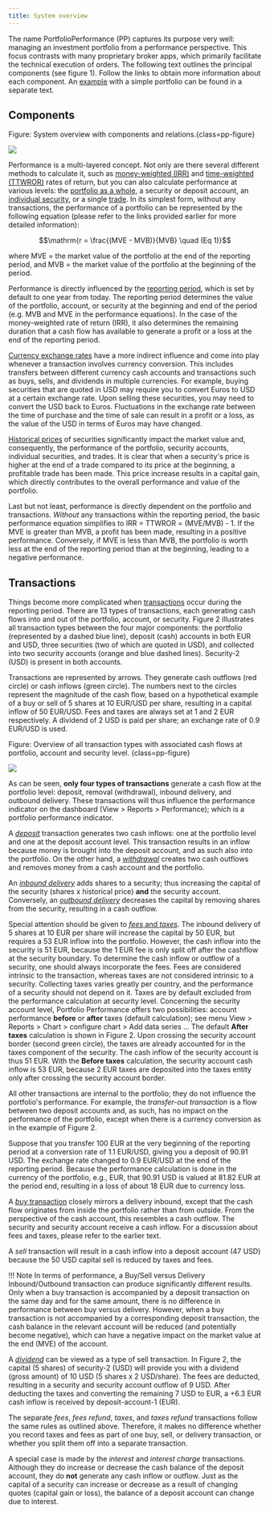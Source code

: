 ```yaml
---
title: System overview
---
```


The name PortfolioPerformance (PP) captures its purpose very well: managing an investment portfolio from a performance perspective. This focus contrasts with many proprietary broker apps, which primarily facilitate the technical execution of orders. The following text outlines the principal components (see figure 1). Follow the links to obtain more information about each component. An [example](system-overview-example.md) with a simple portfolio can be found in a separate text.

## Components

Figure: System overview with components and relations.{class=pp-figure}

![](images/system-overview-components.svg)

Performance is a multi-layered concept. Not only are there several different methods to calculate it, such as [money-weighted (IRR)](./performance/money-weighted.md) and [time-weighted (TTWROR)](./performance/time-weighted.md) rates of return, but you can also calculate performance at various levels: the [portfolio as a whole](../reference/view/reports/performance/index.md), a security or deposit account, an [individual security](../reference/view/reports/performance/securities.md), or a single [trade](../reference/view/reports/performance/trades.md). In its simplest form, without any transactions, the performance of a portfolio can be represented by the following equation (please refer to the links provided earlier for more detailed information):

$$\mathrm{r = \frac{(MVE - MVB)}{MVB} \quad (Eq  1)}$$

where MVE = the market value of the portfolio at the end of the reporting period, and MVB = the market value of the portfolio at the beginning of the period.

Performance is directly influenced by the [reporting period](./reporting-period.md), which is set by default to one year from today. The reporting period determines the value of the portfolio, account, or security at the beginning and end of the period (e.g. MVB and MVE in the performance equations). In the case of the money-weighted rate of return (IRR), it also determines the remaining duration that a cash flow has available to generate a profit or a loss at the end of the reporting period. 

[Currency exchange rates](../reference/view/general-data/currencies.md) have a more indirect influence and come into play whenever a transaction involves currency conversion. This includes transfers between different currency cash accounts and transactions such as buys, sells, and dividends in multiple currencies. For example, buying securities that are quoted in USD may require you to convert Euros to USD at a certain exchange rate. Upon selling these securities, you may need to convert the USD back to Euros. Fluctuations in the exchange rate between the time of purchase and the time of sale can result in a profit or a loss, as the value of the USD in terms of Euros may have changed.

[Historical prices](../how-to/downloading-historical-prices/index.md) of securities significantly impact the market value and, consequently, the performance of the portfolio, security accounts, individual securities, and trades. It is clear that when a security's price is higher at the end of a trade compared to its price at the beginning, a profitable trade has been made. This price increase results in a capital gain, which directly contributes to the overall performance and value of the portfolio.

Last but not least, performance is directly dependent on the portfolio and transactions. *Without* any transactions within the reporting period, the basic performance equation simplifies to IRR = TTWROR = (MVE/MVB) - 1. If the MVE is greater than MVB, a profit has been made, resulting in a positive performance. Conversely, if MVE is less than MVB, the portfolio is worth less at the end of the reporting period than at the beginning, leading to a negative performance.

## Transactions

Things become more complicated when [transactions](../reference/transaction/index.md) occur during the reporting period. There are 13 types of transactions, each generating cash flows into and out of the portfolio, account, or security. Figure 2 illustrates all transaction types between the four major components: the portfolio (represented by a dashed blue line), deposit (cash) accounts in both EUR and USD, three securities (two of which are quoted in USD), and collected into two security accounts (orange and blue dashed lines). Security-2 (USD) is present in both accounts.

Transactions are represented by arrows. They generate cash outflows (red circle) or cash inflows (green circle). The numbers next to the circles represent the magnitude of the cash flow, based on a hypothetical example of a buy or sell of 5 shares at 10 EUR/USD per share, resulting in a capital inflow of 50 EUR/USD. Fees and taxes are always set at 1 and 2 EUR respectively. A dividend of 2 USD is paid per share; an exchange rate of 0.9 EUR/USD is used.

Figure: Overview of all transaction types with associated cash flows at portfolio, account and security level. {class=pp-figure}

![](images/system-overview-cashflows.svg)

As can be seen, **only four types of transactions** generate a cash flow at the portfolio level: deposit, removal (withdrawal), inbound delivery, and outbound delivery. These transactions will thus influence the performance indicator on the dashboard (View > Reports > Performance); which is a portfolio performance indicator. 

A [*deposit*](../reference/transaction/deposit-removal.md) transaction generates two cash inflows: one at the portfolio level and one at the deposit account level. This transaction results in an inflow because money is brought into the deposit account, and as such also into the portfolio. On the other hand, a [*withdrawal*](../reference/transaction/deposit-removal.md) creates two cash outflows and removes money from a cash account and the portfolio.

An [*inbound delivery*](../reference/transaction/delivery.md) adds shares to a security; thus increasing the capital of the security (shares x historical price) **and** the security account. Conversely, an [*outbound delivery*](../reference/transaction/delivery.md) decreases the capital by removing shares from the security, resulting in a cash outflow.

Special attention should be given to [*fees* and *taxes*](../reference/transaction/fees-taxes.md). The inbound delivery of 5 shares at 10 EUR per share will increase the capital by 50 EUR, but requires a 53 EUR inflow into the portfolio. However, the cash inflow into the security is 51 EUR, because the 1 EUR fee is only split off after the cashflow at the security boundary. To determine the cash inflow or outflow of a security, one should always incorporate the fees. Fees are considered intrinsic to the transaction, whereas taxes are not considered intrinsic to a security. Collecting taxes varies greatly per country, and the performance of a security should not depend on it. Taxes are by default excluded from the performance calculation at security level. Concerning the security account level, Portfolio Performance offers two possibilities: account performance **before** or **after** taxes (default calculation); see menu View > Reports > Chart > configure chart > Add data series ... The default **After taxes** calculation is shown in Figure 2. Upon crossing the security account border (second green circle), the taxes are already accounted for in the taxes component of the security. The cash inflow of the security account is thus 51 EUR. With the **Before taxes** calculation, the security account cash inflow is 53 EUR, because 2 EUR taxes are deposited into the taxes entity only after crossing the security account border.

All other transactions are internal to the portfolio; they do not influence the portfolio's performance. For example, the *transfer-out transaction* is a flow between two deposit accounts and, as such, has no impact on the performance of the portfolio, except when there is a currency conversion as in the example of Figure 2. 

Suppose that you transfer 100 EUR at the very beginning of the reporting period at a conversion rate of 1.1 EUR/USD, giving you a deposit of 90.91 USD. The exchange rate changed to 0.9 EUR/USD at the end of the reporting period. Because the performance calculation is done in the currency of the portfolio, e.g., EUR, that 90.91 USD is valued at 81.82 EUR at the period end, resulting in a loss of about 18 EUR due to currency loss.

A [*buy* transaction](../reference/transaction/buy-sell.md) closely mirrors a delivery inbound, except that the cash flow originates from inside the portfolio rather than from outside. From the perspective of the cash account, this resembles a cash outflow. The security and security account receive a cash inflow. For a discussion about fees and taxes, please refer to the earlier text.

A *sell* transaction will result in a cash inflow into a deposit account (47 USD) because the 50 USD capital sell is reduced by taxes and fees.

!!! Note
    In terms of performance, a Buy/Sell versus Delivery Inbound/Outbound transaction can produce significantly different results. Only when a buy transaction is accompanied by a deposit transaction on the same day and for the same amount, there is no difference in performance between buy versus delivery. However, when a buy transaction is not accompanied by a corresponding deposit transaction, the cash balance in the relevant account will be reduced (and potentially become negative), which can have a negative impact on the market value at the end (MVE) of the account. 

A [*dividend*](../reference/transaction/dividend.md) can be viewed as a type of sell transaction. In Figure 2, the capital (5 shares) of security-2 (USD) will provide you with a dividend (gross amount) of 10 USD (5 shares x 2 USD/share). The fees are deducted, resulting in a security and security account outflow of 9 USD. After deducting the taxes and converting the remaining 7 USD to EUR, a +6.3 EUR cash inflow is received by deposit-account-1 (EUR).

The separate *fees*, *fees refund*, *taxes*, and *taxes refund* transactions follow the same rules as outlined above. Therefore, it makes no difference whether you record taxes and fees as part of one buy, sell, or delivery transaction, or whether you split them off into a separate transaction.

A special case is made by the *interest* and *interest charge* transactions. Although they do increase or decrease the cash balance of the deposit account, they do **not** generate any cash inflow or outflow. Just as the capital of a security can increase or decrease as a result of changing quotes (capital gain or loss), the balance of a deposit account can change due to interest.
